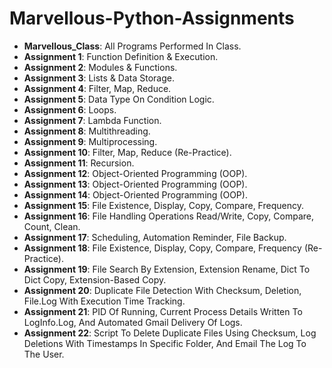 # Marvellous-Python-Assignments

- **Marvellous_Class**: All Programs Performed In Class.
- **Assignment 1**: Function Definition & Execution.
- **Assignment 2**: Modules & Functions.
- **Assignment 3**: Lists & Data Storage.
- **Assignment 4**: Filter, Map, Reduce.
- **Assignment 5**: Data Type On Condition Logic.
- **Assignment 6**: Loops.
- **Assignment 7**: Lambda Function.
- **Assignment 8**: Multithreading.
- **Assignment 9**: Multiprocessing.
- **Assignment 10**: Filter, Map, Reduce (Re-Practice).
- **Assignment 11**: Recursion.
- **Assignment 12**: Object-Oriented Programming (OOP).
- **Assignment 13**: Object-Oriented Programming (OOP).
- **Assignment 14**: Object-Oriented Programming (OOP).
- **Assignment 15**: File Existence, Display, Copy, Compare, Frequency.
- **Assignment 16**: File Handling Operations Read/Write, Copy, Compare, Count, Clean.
- **Assignment 17**: Scheduling, Automation Reminder, File Backup.
- **Assignment 18**: File Existence, Display, Copy, Compare, Frequency (Re-Practice).
- **Assignment 19**: File Search By Extension, Extension Rename, Dict To Dict Copy, Extension-Based Copy.
- **Assignment 20**: Duplicate File Detection With Checksum, Deletion, File.Log With Execution Time Tracking.
- **Assignment 21**: PID Of Running, Current Process Details Written To LogInfo.Log, And Automated Gmail Delivery Of Logs.
- **Assignment 22**: Script To Delete Duplicate Files Using Checksum, Log Deletions With Timestamps In Specific Folder, And Email The Log To The User.
